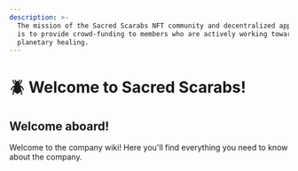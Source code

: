 ```yaml
---
description: >-
  The mission of the Sacred Scarabs NFT community and decentralized application
  is to provide crowd-funding to members who are actively working towards
  planetary healing.
---
```


# 🪲 Welcome to Sacred Scarabs!

## Welcome aboard!

Welcome to the company wiki! Here you'll find everything you need to know about the company.
